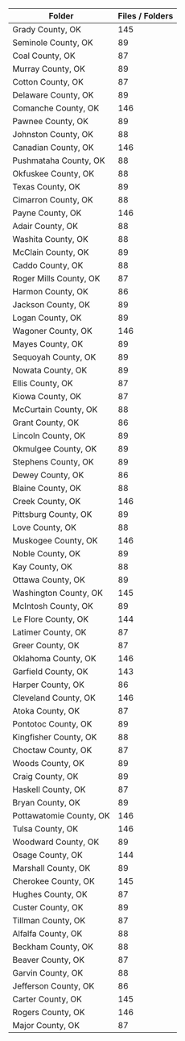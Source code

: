 | Folder                  |   Files / Folders |
|-------------------------|-------------------|
| Grady County, OK        |               145 |
| Seminole County, OK     |                89 |
| Coal County, OK         |                87 |
| Murray County, OK       |                89 |
| Cotton County, OK       |                87 |
| Delaware County, OK     |                89 |
| Comanche County, OK     |               146 |
| Pawnee County, OK       |                89 |
| Johnston County, OK     |                88 |
| Canadian County, OK     |               146 |
| Pushmataha County, OK   |                88 |
| Okfuskee County, OK     |                88 |
| Texas County, OK        |                89 |
| Cimarron County, OK     |                88 |
| Payne County, OK        |               146 |
| Adair County, OK        |                88 |
| Washita County, OK      |                88 |
| McClain County, OK      |                89 |
| Caddo County, OK        |                88 |
| Roger Mills County, OK  |                87 |
| Harmon County, OK       |                86 |
| Jackson County, OK      |                89 |
| Logan County, OK        |                89 |
| Wagoner County, OK      |               146 |
| Mayes County, OK        |                89 |
| Sequoyah County, OK     |                89 |
| Nowata County, OK       |                89 |
| Ellis County, OK        |                87 |
| Kiowa County, OK        |                87 |
| McCurtain County, OK    |                88 |
| Grant County, OK        |                86 |
| Lincoln County, OK      |                89 |
| Okmulgee County, OK     |                89 |
| Stephens County, OK     |                89 |
| Dewey County, OK        |                86 |
| Blaine County, OK       |                88 |
| Creek County, OK        |               146 |
| Pittsburg County, OK    |                89 |
| Love County, OK         |                88 |
| Muskogee County, OK     |               146 |
| Noble County, OK        |                89 |
| Kay County, OK          |                88 |
| Ottawa County, OK       |                89 |
| Washington County, OK   |               145 |
| McIntosh County, OK     |                89 |
| Le Flore County, OK     |               144 |
| Latimer County, OK      |                87 |
| Greer County, OK        |                87 |
| Oklahoma County, OK     |               146 |
| Garfield County, OK     |               143 |
| Harper County, OK       |                86 |
| Cleveland County, OK    |               146 |
| Atoka County, OK        |                87 |
| Pontotoc County, OK     |                89 |
| Kingfisher County, OK   |                88 |
| Choctaw County, OK      |                87 |
| Woods County, OK        |                89 |
| Craig County, OK        |                89 |
| Haskell County, OK      |                87 |
| Bryan County, OK        |                89 |
| Pottawatomie County, OK |               146 |
| Tulsa County, OK        |               146 |
| Woodward County, OK     |                89 |
| Osage County, OK        |               144 |
| Marshall County, OK     |                89 |
| Cherokee County, OK     |               145 |
| Hughes County, OK       |                87 |
| Custer County, OK       |                89 |
| Tillman County, OK      |                87 |
| Alfalfa County, OK      |                88 |
| Beckham County, OK      |                88 |
| Beaver County, OK       |                87 |
| Garvin County, OK       |                88 |
| Jefferson County, OK    |                86 |
| Carter County, OK       |               145 |
| Rogers County, OK       |               146 |
| Major County, OK        |                87 |